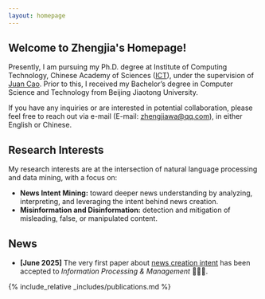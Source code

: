 ```yaml
---
layout: homepage
---
```


## Welcome to Zhengjia's Homepage!

Presently, I am pursuing my Ph.D. degree at Institute of Computing Technology, Chinese Academy of Sciences ([ICT](https://www.ict.ac.cn/)), under the supervision of [Juan Cao](https://scholar.google.com/citations?user=fSBdNg0AAAAJ). Prior to this, I received my Bachelor’s degree in Computer Science and Technology from Beijing Jiaotong University.

If you have any inquiries or are interested in potential collaboration, please feel free to reach out via e-mail (E-mail: zhengjiawa@qq.com), in either English or Chinese.

## Research Interests

My research interests are at the intersection of natural language processing and data mining, with a focus on:
- **News Intent Mining:** toward deeper news understanding by analyzing, interpreting, and leveraging the intent behind news creation.
- **Misinformation and Disinformation:** detection and mitigation of misleading, false, or manipulated content.


## News

- **[June 2025]** The very first paper about [news creation intent](https://doi.org/10.1016/j.ipm.2025.104229) has been accepted to *Information Processing & Management* 🎉🎉🎉.


{% include_relative _includes/publications.md %}

<!-- {% include_relative _includes/services.md %} -->

